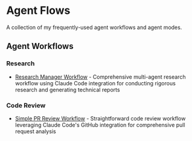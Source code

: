 # Agent Flows

A collection of my frequently-used agent workflows and agent modes.

## Agent Workflows

### Research
- [Research Manager Workflow](workflows/claude_code/research/README.md) - Comprehensive multi-agent research workflow using Claude Code integration for conducting rigorous research and generating technical reports

### Code Review
- [Simple PR Review Workflow](workflows/claude_code/code_review/README.md) - Straightforward code review workflow leveraging Claude Code's GitHub integration for comprehensive pull request analysis